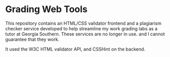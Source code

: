 # Grading Web Tools

This repository contains an HTML/CSS validator frontend and a plagiarism checker service developed to help streamline my work grading labs as a tutor at Georgia Southern. These services are no longer in use. and I cannot guarantee that they work.

It used the W3C HTML validator API, and CSSHint on the backend.
